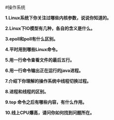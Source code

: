 #操作系统

**1.Linux系统下你关注过哪些内核参数，说说你知道的。**

**2.Linux下IO模型有几种，各自的含义是什么。**

**3.epoll和poll有什么区别。**

**4.平时用到哪些Linux命令。**

**5.用一行命令查看文件的最后五行。**

**6.用一行命令输出正在运行的java进程。**

**7.介绍下你理解的操作系统中线程切换过程。**

**8.进程和线程的区别。**

**9.top 命令之后有哪些内容，有什么作用。**

**10.线上CPU爆高，请问你如何找到问题所在。**
